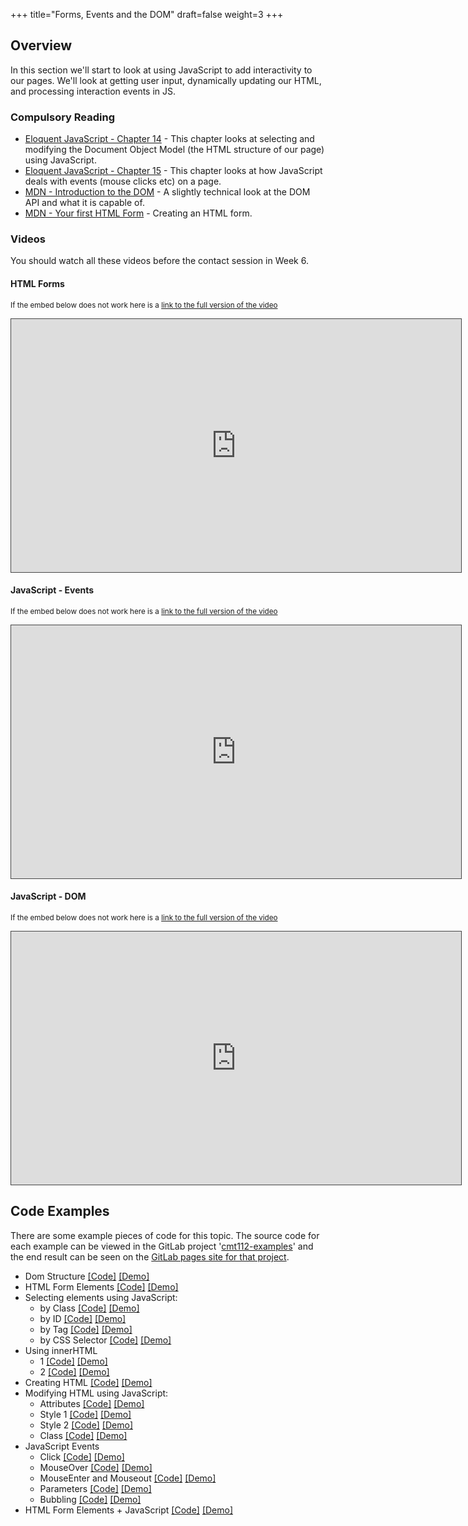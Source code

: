 +++
title="Forms, Events and the DOM"
draft=false
weight=3
+++

## Overview

In this section we'll start to look at using JavaScript to add interactivity to our pages. We'll look at getting user input, dynamically updating our HTML, and processing interaction events in JS.

### Compulsory Reading

-   [Eloquent JavaScript - Chapter 14](http://eloquentjavascript.net/14_dom.html) - This chapter looks at selecting and modifying the Document Object Model (the HTML structure of our page) using JavaScript.
-   [Eloquent JavaScript - Chapter 15](http://eloquentjavascript.net/15_event.html) - This chapter looks at how JavaScript deals with events (mouse clicks etc) on a page.
-   [MDN - Introduction to the DOM](https://developer.mozilla.org/en-US/docs/Web/API/Document_Object_Model/Introduction) - A slightly technical look at the DOM API and what it is capable of.
-   [MDN - Your first HTML Form](https://developer.mozilla.org/en-US/docs/Learn/HTML/Forms/Your_first_HTML_form) - Creating an HTML form.

### Videos

You should watch all these videos before the contact session in Week 6.

#### HTML Forms

<p><small>If the embed below does not work here is a <a href="https://cardiff.cloud.panopto.eu/Panopto/Pages/Viewer.aspx?id=ecdf25dd-8c3f-428c-b95d-aacc014f66d8" target="blank">link to the full version of the video</a></small></p>
<iframe src="https://cardiff.cloud.panopto.eu/Panopto/Pages/Embed.aspx?id=ecdf25dd-8c3f-428c-b95d-aacc014f66d8&v=1" width="720" height="405" style="padding: 0px; border: 1px solid #464646;" frameborder="0" allowfullscreen allow="autoplay"></iframe>

#### JavaScript - Events

<p><small>If the embed below does not work here is a <a href="https://cardiff.cloud.panopto.eu/Panopto/Pages/Viewer.aspx?id=160e86fe-7df7-4bae-89f6-aacc014f680f" target="blank">link to the full version of the video</a></small></p>
<iframe src="https://cardiff.cloud.panopto.eu/Panopto/Pages/Embed.aspx?id=160e86fe-7df7-4bae-89f6-aacc014f680f&v=1" width="720" height="405" style="padding: 0px; border: 1px solid #464646;" frameborder="0" allowfullscreen allow="autoplay"></iframe>

#### JavaScript - DOM

<p><small>If the embed below does not work here is a <a href="https://cardiff.cloud.panopto.eu/Panopto/Pages/Viewer.aspx?id=677cbb17-dc55-4186-84fb-aacc014f6764" target="blank">link to the full version of the video</a></small></p>
<iframe src="https://cardiff.cloud.panopto.eu/Panopto/Pages/Embed.aspx?id=677cbb17-dc55-4186-84fb-aacc014f6764&v=1" width="720" height="405" style="padding: 0px; border: 1px solid #464646;" frameborder="0" allowfullscreen allow="autoplay"></iframe>

## Code Examples

There are some example pieces of code for this topic. The source code for each example can be viewed in the GitLab project '[cmt112-examples](https://gitlab.cs.cf.ac.uk/scm2mjc/cmt112-examples)' and the end result can be seen on the [GitLab pages site for that project](http://scm2mjc.pages.cs.cf.ac.uk/cmt112-examples/).

-   Dom Structure [[Code]](https://gitlab.cs.cf.ac.uk/scm2mjc/cmt112-examples/tree/master/2-3/dom) [[Demo]](http://scm2mjc.pages.cs.cf.ac.uk/cmt112-examples/2-3/dom/)
-   HTML Form Elements [[Code]](https://gitlab.cs.cf.ac.uk/scm2mjc/cmt112-examples/tree/master/2-3/forms/1) [[Demo]](http://scm2mjc.pages.cs.cf.ac.uk/cmt112-examples/2-3/forms/1)
-   Selecting elements using JavaScript:
    -   by Class [[Code]](https://gitlab.cs.cf.ac.uk/scm2mjc/cmt112-examples/tree/master/2-3/select-class) [[Demo]](http://scm2mjc.pages.cs.cf.ac.uk/cmt112-examples/2-3/select-class/)
    -   by ID [[Code]](https://gitlab.cs.cf.ac.uk/scm2mjc/cmt112-examples/tree/master/2-3/select-id) [[Demo]](http://scm2mjc.pages.cs.cf.ac.uk/cmt112-examples/2-3/select-id/)
    -   by Tag [[Code]](https://gitlab.cs.cf.ac.uk/scm2mjc/cmt112-examples/tree/master/2-3/select-tag) [[Demo]](http://scm2mjc.pages.cs.cf.ac.uk/cmt112-examples/2-3/select-tag/)
    -   by CSS Selector [[Code]](https://gitlab.cs.cf.ac.uk/scm2mjc/cmt112-examples/tree/master/2-3/select-css) [[Demo]](http://scm2mjc.pages.cs.cf.ac.uk/cmt112-examples/2-3/select-css/)
-   Using innerHTML
    -   1 [[Code]](https://gitlab.cs.cf.ac.uk/scm2mjc/cmt112-examples/tree/master/2-3/innerHTML/1) [[Demo]](http://scm2mjc.pages.cs.cf.ac.uk/cmt112-examples/2-3/innerHTML/1/)
    -   2 [[Code]](https://gitlab.cs.cf.ac.uk/scm2mjc/cmt112-examples/tree/master/2-3/innerHTML/2) [[Demo]](http://scm2mjc.pages.cs.cf.ac.uk/cmt112-examples/2-3/innerHTML/2/)
-   Creating HTML [[Code]](https://gitlab.cs.cf.ac.uk/scm2mjc/cmt112-examples/tree/master/2-3/create-html) [[Demo]](http://scm2mjc.pages.cs.cf.ac.uk/cmt112-examples/2-3/create-html/)
-   Modifying HTML using JavaScript:
    -   Attributes [[Code]](https://gitlab.cs.cf.ac.uk/scm2mjc/cmt112-examples/tree/master/2-3/modify-attributes) [[Demo]](http://scm2mjc.pages.cs.cf.ac.uk/cmt112-examples/2-3/modify-attributes/)
    -   Style 1 [[Code]](https://gitlab.cs.cf.ac.uk/scm2mjc/cmt112-examples/tree/master/2-3/modify-style/1) [[Demo]](http://scm2mjc.pages.cs.cf.ac.uk/cmt112-examples/2-3/modify-style/1)
    -   Style 2 [[Code]](https://gitlab.cs.cf.ac.uk/scm2mjc/cmt112-examples/tree/master/2-3/modify-style/2) [[Demo]](http://scm2mjc.pages.cs.cf.ac.uk/cmt112-examples/2-3/modify-style/2)
    -   Class [[Code]](https://gitlab.cs.cf.ac.uk/scm2mjc/cmt112-examples/tree/master/2-3/modify-class) [[Demo]](http://scm2mjc.pages.cs.cf.ac.uk/cmt112-examples/2-3/modify-class/)
-   JavaScript Events
    -   Click [[Code]](https://gitlab.cs.cf.ac.uk/scm2mjc/cmt112-examples/tree/master/2-3/events/click) [[Demo]](http://scm2mjc.pages.cs.cf.ac.uk/cmt112-examples/2-3/events/click/)
    -   MouseOver [[Code]](https://gitlab.cs.cf.ac.uk/scm2mjc/cmt112-examples/tree/master/2-3/events/mouseover) [[Demo]](http://scm2mjc.pages.cs.cf.ac.uk/cmt112-examples/2-3/events/mouseover/)
    -   MouseEnter and Mouseout [[Code]](https://gitlab.cs.cf.ac.uk/scm2mjc/cmt112-examples/tree/master/2-3/events/mouseenterout) [[Demo]](http://scm2mjc.pages.cs.cf.ac.uk/cmt112-examples/2-3/events/mouseenterout/)
    -   Parameters [[Code]](https://gitlab.cs.cf.ac.uk/scm2mjc/cmt112-examples/tree/master/2-3/events/params) [[Demo]](http://scm2mjc.pages.cs.cf.ac.uk/cmt112-examples/2-3/events/params/)
    -   Bubbling [[Code]](https://gitlab.cs.cf.ac.uk/scm2mjc/cmt112-examples/tree/master/2-3/events/bubbling) [[Demo]](http://scm2mjc.pages.cs.cf.ac.uk/cmt112-examples/2-3/events/bubbling/)
-   HTML Form Elements + JavaScript [[Code]](https://gitlab.cs.cf.ac.uk/scm2mjc/cmt112-examples/tree/master/2-3/forms/2) [[Demo]](http://scm2mjc.pages.cs.cf.ac.uk/cmt112-examples/2-3/forms/2)
